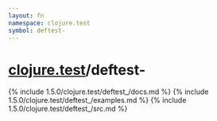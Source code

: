 ```yaml
---
layout: fn
namespace: clojure.test
symbol: deftest-
---
```


# [clojure.test](../)/deftest-

{% include 1.5.0/clojure.test/deftest_/docs.md %}
{% include 1.5.0/clojure.test/deftest_/examples.md %}
{% include 1.5.0/clojure.test/deftest_/src.md %}

